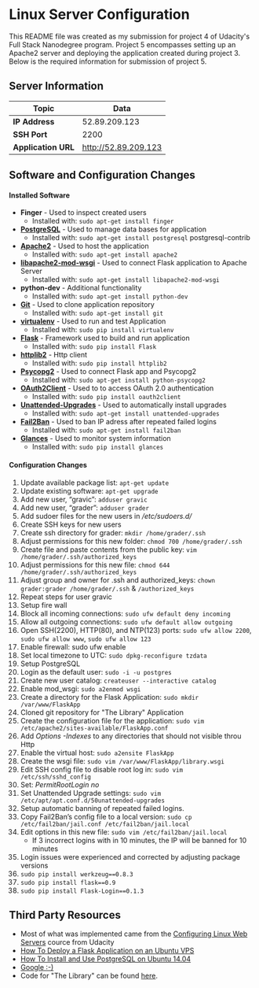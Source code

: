 # Linux Server Configuration
This README file was created as my submission for project 4 of Udacity's Full
Stack Nanodegree program.  Project 5 encompasses setting up an Apache2 server
and deploying the application created during project 3.  Below is the required
information for submission of project 5.


## Server Information
| Topic               | Data                 |
|---------------------|----------------------|
| **IP Address**      | 52.89.209.123        |
| **SSH Port**        | 2200                 |
| **Application URL** | http://52.89.209.123 |


## Software and Configuration Changes
#### Installed Software
- **Finger** - Used to inspect created users
  - Installed with: `sudo apt-get install finger`
- [**PostgreSQL**](http://www.postgresql.org) - Used to manage data bases for application
  - Installed with: `sudo apt-get install postgresql` postgresql-contrib
- [**Apache2**](http://httpd.apache.org) - Used to host the application
  - Installed with: `sudo apt-get install apache2`
- [**libapache2-mod-wsgi**](http://flask.pocoo.org/docs/0.10/deploying/mod_wsgi/) - Used to connect Flask application to Apache Server
  - Installed with: `sudo apt-get install libapache2-mod-wsgi`
- **python-dev** - Additional functionality
  - Installed with: `sudo apt-get install python-dev`
- [**Git**](https://git-scm.com/documentation) - Used to clone application repository
  - Installed with: `sudo apt-get install git`
- [**virtualenv**](https://virtualenv.pypa.io/en/latest/) - Used to run and test Application
  - Installed with: `sudo pip install virtualenv`
- [**Flask**](http://flask.pocoo.org) - Framework used to build and run application
  - Installed with: `sudo pip install Flask `
- [**httplib2**](https://pypi.python.org/pypi/httplib2) - Http client
  - Installed with: `sudo pip install httplib2`
- [**Psycopg2**](http://initd.org/psycopg/) - Used to connect Flask app and Psycopg2
  - Installed with: `sudo apt-get install python-psycopg2`
- [**OAuth2Client**](https://github.com/google/oauth2client) - Used to to access OAuth 2.0 authentication
  - Installed with: `sudo pip install oauth2client`
- [**Unattended-Upgrades**](https://help.ubuntu.com/lts/serverguide/automatic-updates.html) - Used to automatically install upgrades
  - Installed with: `sudo apt-get install unattended-upgrades`
- [**Fail2Ban**](http://www.fail2ban.org/wiki/index.php/Main_Page) - Used to ban IP adress after repeated failed logins
  - Installed with: `sudo apt-get install fail2ban`
- [**Glances**](https://github.com/nicolargo/glances/blob/master/docs/glances-doc.rst) - Used to monitor system information
  - Installed with: `sudo pip install glances`

#### Configuration Changes
1. Update available package list: `apt-get update`
2. Update existing software: `apt-get upgrade`
3. Add new user, “gravic”: `adduser gravic`
4. Add new user, “grader”: `adduser grader`
5. Add sudoer files for the new users in */etc/sudoers.d/*
6. Create SSH keys for new users
  1. Create ssh directory for grader: `mkdir /home/grader/.ssh`
  2. Adjust permissions for this new folder: `chmod 700 /home/grader/.ssh`
  3. Create file and paste contents from the public key: `vim /home/grader/.ssh/authorized_keys`
  4. Adjust permissions for this new file: `chmod 644 /home/grader/.ssh/authorized_keys`
  5. Adjust group and owner for .ssh and authorized_keys: `chown grader:grader /home/grader/.ssh` & `/authorized_keys`
  6. Repeat steps for user gravic
7. Setup fire wall
  1. Block all incoming connections: `sudo ufw default deny incoming`
  2. Allow all outgoing connections: `sudo ufw default allow outgoing`
  3. Open SSH(2200), HTTP(80), and NTP(123) ports: `sudo ufw allow 2200`, `sudo ufw allow www`, `sudo ufw allow 123`
  4. Enable firewall: sudo ufw enable
8. Set local timezone to UTC: `sudo dpkg-reconfigure tzdata`
9. Setup PostgreSQL
  1. Login as the default user: `sudo -i -u postgres`
  2. Create new user catalog: `createuser --interactive catalog`
10. Enable mod_wsgi: `sudo a2enmod wsgi`
11. Create a directory for the Flask Application: `sudo mkdir /var/www/FlaskApp`
12. Cloned git repository for "The Library" Application
13. Create the configuration file for the application: `sudo vim /etc/apache2/sites-available/FlaskApp.conf`
  1. Add *Options -Indexes* to any directories that should not visible throu Http
14. Enable the virtual host: `sudo a2ensite FlaskApp`
15. Create the wsgi file: `sudo vim /var/www/FlaskApp/library.wsgi`
16. Edit SSH config file to disable root log in: `sudo vim /etc/ssh/sshd_config`
  1. Set: *PermitRootLogin no*
17. Set Unattended Upgrade settings: `sudo vim /etc/apt/apt.conf.d/50unattended-upgrades`
18. Setup automatic banning of repeated failed logins.
  1. Copy Fail2Ban’s config file to a local version: `sudo cp /etc/fail2ban/jail.conf /etc/fail2ban/jail.local`
  2. Edit options in this new file: `sudo vim /etc/fail2ban/jail.local`
        - If 3 incorrect logins with in 10 minutes, the IP will be banned for 10 minutes
19. Login issues were experienced and corrected by adjusting package versions
  1. `sudo pip install werkzeug==0.8.3`
  2. `sudo pip install flask==0.9`
  3. `sudo pip install Flask-Login==0.1.3`


## Third Party Resources
- Most of what was implemented came from the [Configuring Linux Web Servers](https://www.udacity.com/course/viewer#!/c-ud299-nd/) cource from Udacity
- [How To Deploy a Flask Application on an Ubuntu VPS](https://www.digitalocean.com/community/tutorials/how-to-deploy-a-flask-application-on-an-ubuntu-vps)
- [How To Install and Use PostgreSQL on Ubuntu 14.04](https://www.digitalocean.com/community/tutorials/how-to-install-and-use-postgresql-on-ubuntu-14-04)
- [Google :-)](https://www.google.com)
- Code for "The Library" can be found [here](https://github.com/gravic07/the_library.git).
